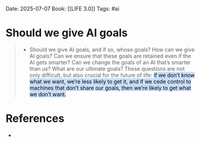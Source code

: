 Date: 2025-07-07
Book: [[LIFE 3.0]]
Tags: #ai 
# Should we give AI goals

>* Should we give AI goals, and if so, whose goals? How can we give AI goals? Can we ensure that these goals are retained even if the AI gets smarter? Can we change the goals of an AI that’s smarter than us? What are our ultimate goals? These questions are not only difficult, but also crucial for the future of life: <mark style="background: #ADCCFFA6;">if we don’t know what we want, we’re less likely to get it, and if we cede control to machines that don’t share our goals, then we’re likely to get what we don’t want.</mark>

# References
- 